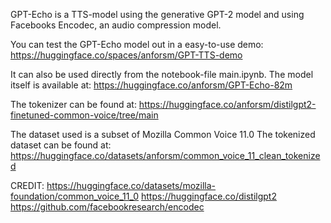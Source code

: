 GPT-Echo is a TTS-model using the generative GPT-2 model
and using Facebooks Encodec, an audio compression model.

You can test the GPT-Echo model out in a easy-to-use demo:
https://huggingface.co/spaces/anforsm/GPT-TTS-demo

It can also be used directly from the notebook-file main.ipynb.
The model itself is available at:
https://huggingface.co/anforsm/GPT-Echo-82m

The tokenizer can be found at:
https://huggingface.co/anforsm/distilgpt2-finetuned-common-voice/tree/main

The dataset used is a subset of Mozilla Common Voice 11.0
The tokenized dataset can be found at:
https://huggingface.co/datasets/anforsm/common_voice_11_clean_tokenized

CREDIT:
https://huggingface.co/datasets/mozilla-foundation/common_voice_11_0
https://huggingface.co/distilgpt2
https://github.com/facebookresearch/encodec
